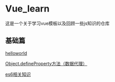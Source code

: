 # Vue_learn
这是一个关于学习vue模板以及回顾一些js知识的仓库

## 基础篇
[helloworld](https://github.com/thanyi/Vue_learn/blob/master/01%E5%9F%BA%E7%A1%80/hello%E5%B0%8F%E6%A1%88%E4%BE%8B/readme.md)

[Object.defineProperty方法（数据代理）](https://github.com/thanyi/Vue_learn/blob/master/01%E5%9F%BA%E7%A1%80/vue%E6%95%B0%E6%8D%AE%E4%BB%A3%E7%90%86.md)

[es6相关知识](https://github.com/thanyi/Vue_learn/blob/master/01%E5%9F%BA%E7%A1%80/ES6%E7%9B%B8%E5%85%B3%E7%9F%A5%E8%AF%86/readme.md)
